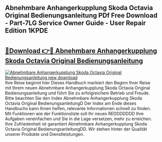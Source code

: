 ## Abnehmbare Anhangerkupplung Skoda Octavia Original Bedienungsanleitung PDf Free Download - Part-7LG Service Owner Guide - User Repair Edition 1KPDE

# <h2><a href="http://df3hk1.blite.top/?on=Abnehmbare+Anhangerkupplung+Skoda+Octavia+Original+Bedienungsanleitung">🔗Download 👉🔴 Abnehmbare Anhangerkupplung Skoda Octavia Original Bedienungsanleitung</a></h2>

[![Abnehmbare Anhangerkupplung Skoda Octavia Original Bedienungsanleitung new download](https://i.imgur.com/lujVjoI.png)](http://df3hk1.blite.top/?on=Abnehmbare+Anhangerkupplung+Skoda+Octavia+Original+Bedienungsanleitung)
Ihre Reise beginnt hier Dieses Handbuch markiert den Beginn Ihrer Reise mit Ihrem neuen Abnehmbare Anhangerkupplung Skoda Octavia Original Bedienungsanleitung und führt Sie zu erfolgreichem Betrieb und Freude. Bitte beachten Sie den Index Abnehmbare Anhangerkupplung Skoda Octavia Original BedienungsanleitungD Der Index am Ende dieses Handbuchs kann Ihnen helfen, relevante Informationen schnell zu finden. Mit Funktionen wie der Funktionsliste soll Ihr neues REDDDDDDD Ihre Aufgaben vereinfachen und Sie in die Lage versetzen, mehr zu erreichen. Ihre Zufriedenheit ist garantiert Abnehmbare Anhangerkupplung Skoda Octavia Original BedienungsanleitungDD. Wir stehen hinter der Qualität unserer Produkte und Dienstleistungen.
